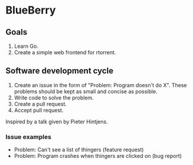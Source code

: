 # BlueBerry

## Goals

1. Learn Go.
2. Create a simple web frontend for rtorrent.

## Software development cycle

1. Create an issue in the form of "Problem: Program doesn't do X". These problems should be kept as small and concise as possible.
2. Write code to solve the problem.
3. Create a pull request.
4. Accept pull request.

Inspired by a talk given by Pieter Hintjens.

### Issue examples

* Problem: Can't see a list of thingers (feature request)
* Problem: Program crashes when thingers are clicked on (bug report)
